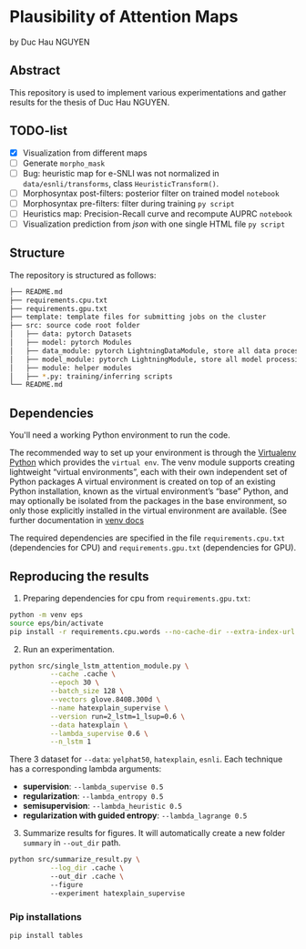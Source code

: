 # Plausibility of Attention Maps

by Duc Hau NGUYEN

## Abstract

This repository is used to implement various experimentations and gather results for the thesis of Duc Hau NGUYEN.

## TODO-list

- [x] Visualization from different maps
- [ ] Generate `morpho_mask`
- [ ] Bug: heuristic map for e-SNLI was not normalized in `data/esnli/transforms`, class `HeuristicTransform()`.
- [ ] Morphosyntax post-filters: posterior filter on trained model `notebook`
- [ ] Morphosyntax pre-filters: filter during training `py script`
- [ ] Heuristics map: Precision-Recall curve and recompute AUPRC `notebook` 
- [ ] Visualization prediction from _json_ with one single HTML file `py script`

## Structure

The repository is structured as follows:

```bash
├── README.md
├── requirements.cpu.txt
├── requirements.gpu.txt
├── template: template files for submitting jobs on the cluster
├── src: source code root folder
│   ├── data: pytorch Datasets 
│   ├── model: pytorch Modules
│   ├── data_module: pytorch LightningDataModule, store all data processing according to train/val/test/predict scenarios
│   ├── model_module: pytorch LightningModule, store all model processing logic
│   ├── module: helper modules
│   ├── *.py: training/inferring scripts
└── README.md 
```

## Dependencies

You'll need a working Python environment to run the code.

The recommended way to set up your environment is through the [Virtualenv Python](https://pypi.org/project/virtualenv/)
which provides the `virtual env`. The venv module supports creating lightweight “virtual environments”, each with their
own independent set of Python packages A virtual environment is created on top of an existing Python installation, known
as the virtual environment’s “base” Python, and may optionally be isolated from the packages in the base environment, so
only those explicitly installed in the virtual environment are available. (See further documentation
in [venv docs](https://docs.python.org/fr/3/library/venv.html)

The required dependencies are specified in the file `requirements.cpu.txt` (dependencies for CPU)
and `requirements.gpu.txt` (dependencies for GPU).

## Reproducing the results

1. Preparing dependencies for cpu from `requirements.gpu.txt`:

```bash
python -m venv eps
source eps/bin/activate
pip install -r requirements.cpu.words --no-cache-dir --extra-index-url https://download.pytorch.org/whl/cu113
```

2. Run an experimentation.
```bash
python src/single_lstm_attention_module.py \
          --cache .cache \
          --epoch 30 \
          --batch_size 128 \
          --vectors glove.840B.300d \
          --name hatexplain_supervise \
          --version run=2_lstm=1_lsup=0.6 \
          --data hatexplain \
          --lambda_supervise 0.6 \
          --n_lstm 1    
```

There 3 dataset for `--data`: `yelphat50`, `hatexplain`, `esnli`. 
Each technique has a corresponding lambda arguments:
  * **supervision**: `--lambda_supervise 0.5`
  * **regularization**: `--lambda_entropy 0.5`
  * **semisupervision**: `--lambda_heuristic 0.5` 
  * **regularization with guided entropy**: `--lambda_lagrange 0.5` 

3. Summarize results for figures. It will automatically create a new folder `summary` in `--out_dir` path.

```bash
python src/summarize_result.py \
          --log_dir .cache \ 
          --out_dir .cache \ 
          --figure 
          --experiment hatexplain_supervise
```

### Pip installations

```bash
pip install tables
```